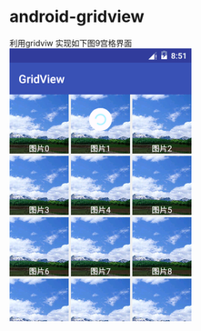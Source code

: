 # android-gridview
利用gridviw 实现如下图9宫格界面
![image](https://github.com/LostKe/android-gridview/raw/master/icon.png)
